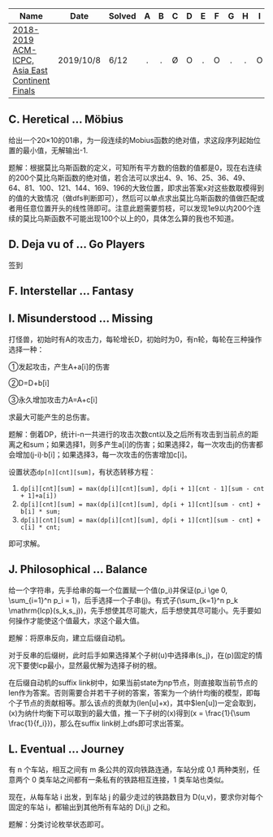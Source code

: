 | Name                                                         | Date      | Solved |  A   |  B   |  C   |  D   |  E   |  F   |  G   |  H   |  I   |  J   |  K   |  L   |
| ------------------------------------------------------------ | --------- | ------ | :--: | :--: | :--: | :--: | :--: | :--: | :--: | :--: | :--: | :--: | :--: | :--: |
| [2018-2019 ACM-ICPC, Asia East Continent Finals](http://codeforces.com/gym/102056) | 2019/10/8 | 6/12   |  .   |  .   |  Ø   |  O   |  .   |  O   |  .   |  .   |  O   |  Ø   |  .   |  O   |

##  C. Heretical … Möbius 

给出一个20×10的01串，为一段连续的Mobius函数的绝对值，求这段序列起始位置的最小值，无解输出-1.

题解：根据莫比乌斯函数的定义，可知所有平方数的倍数的值都是0，现在右连续的200个莫比乌斯函数的绝对值，若合法可以求出4、9、16、25、36、49、64、81、100、121、144、169、196的大致位置，即求出答案x对这些数取模得到的值的大致情况（做dfs判断即可），然后可以单点求出莫比乌斯函数的值做匹配或者用任意位置开头的线性筛即可。注意此题需要剪枝，可以发现1e9以内200个连续的莫比乌斯函数不可能出现100个以上的0，具体怎么算的我也不知道。

## D. Deja vu of … Go Players

签到

##  F. Interstellar … Fantasy 

##  I. Misunderstood … Missing 

打怪兽，初始时有A的攻击力，每轮增长D，初始时为0，有n轮，每轮在三种操作选择一种：

①发起攻击，产生A+a[i]的伤害

②D=D+b[i]

③永久增加攻击力A=A+c[i]

求最大可能产生的总伤害。

题解：倒着DP，统计i-n一共进行的攻击次数cnt以及之后所有攻击到当前点的距离之和sum；如果选择1，则多产生a[i]的伤害；如果选择2，每一次攻击j的伤害都会增加(j-i)·b[i]；如果选择3，每一次攻击的伤害增加c[i]。

设置状态`dp[n][cnt][sum]`，有状态转移方程：

1. `dp[i][cnt][sum] = max(dp[i][cnt][sum], dp[i + 1][cnt - 1][sum - cnt + 1]+a[i])`
2. `dp[i][cnt][sum] = max(dp[i][cnt][sum], dp[i + 1][cnt][sum - cnt] + b[i] * sum; `
3. `dp[i][cnt][sum] = max(dp[i][cnt][sum], dp[i + 1][cnt][sum - cnt] + c[i] * cnt; `

即可求解。

##  J. Philosophical … Balance 

给一个字符串，先手给串的每一个位置赋一个值\(p_i\)并保证\(p_i \ge 0, \sum_{i=1}^n p_i = 1\)，后手选择一个子串\(j\)。有式子\(\sum_{k=1}^n p_k \mathrm{lcp}(s_k,s_j)\)，先手想使其尽可能大，后手想使其尽可能小。先手要如何操作才能使这个值最大，求这个最大值。

题解：将原串反向，建立后缀自动机。

对于反串的后缀树，此时后手如果选择某个子树\(u\)中选择串\(s_j\)，在\(p\)固定的情况下要使lcp最小，显然最优解为选择子树的根。

在后缀自动机的suffix link树中，如果当前state为np节点，则直接取当前节点的len作为答案。否则需要合并若干子树的答案，答案为一个纳什均衡的模型，即每个子节点的贡献相等。那么该点的贡献为\(len[u]+x\)，其中$len[u]\)一定会取到，\(x\)为纳什均衡下可以取到的最大值，推一下子树的\(x\)得到\(x = \frac{1}{\sum \frac{1}{f_i}}\)，那么在suffix link树上dfs即可求出答案。

## L. Eventual … Journey

有 n 个车站，相互之间有 m 条公共的双向铁路连通，车站分成 0,1 两种类别，任意两个 0 类车站之间都有一条私有的铁路相互连接，1 类车站也类似。

现在，从每车站 i 出发，到车站 j 的最少走过的铁路数目为 D(u,v)，要求你对每个固定的车站 i，都输出到其他所有车站的 D(i,j) 之和。

题解：分类讨论枚举状态即可。
